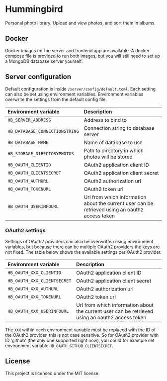 # Hummingbird
Personal photo library. Upload and view photos, and sort them in albums.

## Docker
Docker images for the server and frontend app are available. A docker compose file is provided to run both images, but you will still need to set up a MongoDB database server yourself.

## Server configuration
Default configuration is inside ```/server/config/default.toml```. Each setting can also be set using environment variables. Environment variables overwrite the settings from the default config file.

| Environment variable 			| Description |
| :---------------------------- | :---------- |
| `HB_SERVER_ADDRESS`           | Address to bind to |
| `HB_DATABASE_CONNECTIONSTRING`| Connection string to database server |
| `HB_DATABASE_NAME`			| Name of database to use |
| `HB_STORAGE_DIRECTORYPHOTOS`	| Path to directory in which photos will be stored |
| `HB_OAUTH_CLIENTID`			| OAuth2 application client ID |
| `HB_OAUTH_CLIENTSECRET`		| OAuth2 application client secret |
| `HB_OAUTH_AUTHURL`			| OAuth2 authorization url |
| `HB_OAUTH_TOKENURL`			| OAuth2 token url |
| `HB_OAUTH_USERINFOURL` 		| Url from which information about the current user can be retrieved using an oauth2 access token |

### OAuth2 settings
Settings of OAuth2 providers can also be overwritten using environment variables, but because there can be multiple OAuth2 providers the keys are not fixed. The table below shows the available settings per OAuth2 provider.

| Environment variable 			| Description |
| :---------------------------- | :---------- |
| `HB_OAUTH_XXX_CLIENTID`   	| OAuth2 application client ID |
| `HB_OAUTH_XXX_CLIENTSECRET`   | OAuth2 application client secret |
| `HB_OAUTH_XXX_AUTHURL`    	| OAuth2 authorization url |
| `HB_OAUTH_XXX_TOKENURL`   	| OAuth2 token url |
| `HB_OAUTH_XXX_USERINFOURL`    | Url from which information about the current user can be retrieved using an oauth2 access token |

 The ```XXX``` within each environment variable must be replaced with the ID of the OAuth2 provider, this is not case sensitive. So for OAuth2 provider with ID 'github' (the only one supported right now), you could for example set environment variable ```HB_OAUTH_GITHUB_CLIENTSECRET```.

## License
This project is licensed under the MIT license. 